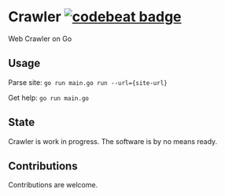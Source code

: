 # Crawler [![codebeat badge](https://codebeat.co/badges/7c0c5914-a4f6-4650-8903-ba9f18a7e78b)](https://codebeat.co/projects/github-com-georgynet-crawler)
Web Crawler on Go

## Usage
Parse site:
```go run main.go run --url={site-url}```

Get help:
```go run main.go```

## State
Crawler is work in progress. The software is by no means ready.

## Contributions

Contributions are welcome.
